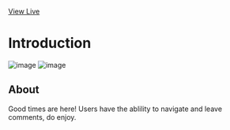 [View Live](https://social-able-9wypioqq8-grantb2134.vercel.app/)

# Introduction
![image](https://user-images.githubusercontent.com/89957250/189044656-1f99a7b9-e3ff-4c8a-a655-8f92df68a330.png)
![image](https://user-images.githubusercontent.com/89957250/189044728-86b7f772-edac-4aa1-a6e5-b1d3e41fc04b.png)

## About
Good times are here! Users have the ablility to navigate and leave comments, do enjoy.
